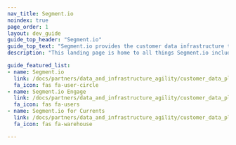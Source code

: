 ```yaml
---
nav_title: Segment.io
noindex: true
page_order: 1
layout: dev_guide
guide_top_header: "Segment.io"
guide_top_text: "Segment.io provides the customer data infrastructure that helps businesses put their customers first. With Segment.io, you can collect, unify, and connect your first-party customer data to 200+ tools, including email, web, advertising, POS, and mobile. With Segment.io, you can achieve a common understanding of your users and activate your own data to create personalized, customer-first experiences."
description: "This landing page is home to all things Segment.io including Segment.io integration guidance, Engage, and Segment.io got Currents."

guide_featured_list:
- name: Segment.io
  link: /docs/partners/data_and_infrastructure_agility/customer_data_platform/segment/segment/
  fa_icon: fas fa-user-circle
- name: Segment.io Engage
  link: /docs/partners/data_and_infrastructure_agility/customer_data_platform/segment/segment_engage/
  fa_icon: fas fa-users
- name: Segment.io for Currents
  link: /docs/partners/data_and_infrastructure_agility/customer_data_platform/segment/segment_for_currents/
  fa_icon: fas fa-warehouse

---
```

<br>
